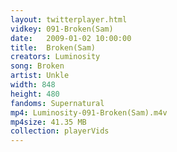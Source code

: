 ```yaml
---
layout: twitterplayer.html
vidkey: 091-Broken(Sam)
date:   2009-01-02 10:00:00
title:  Broken(Sam)
creators: Luminosity
song: Broken
artist: Unkle
width: 848
height: 480
fandoms: Supernatural
mp4: Luminosity-091-Broken(Sam).m4v
mp4size: 41.35 MB
collection: playerVids
---
```


  <div>
  
  </div>
  